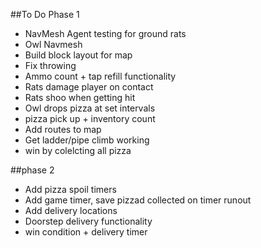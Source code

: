 ##To Do Phase 1
- NavMesh Agent testing for ground rats
- Owl Navmesh
- Build block layout for map
- Fix throwing
- Ammo count + tap refill functionality
- Rats damage player on contact
- Rats shoo when getting hit
- Owl drops pizza at set intervals
- pizza pick up + inventory count
- Add routes to map 
- Get ladder/pipe climb working
- win by colelcting all pizza

##phase 2
- Add pizza spoil timers
- Add game timer, save pizzad collected on timer runout
- Add delivery locations
- Doorstep delivery functionality 
- win condition + delivery timer

